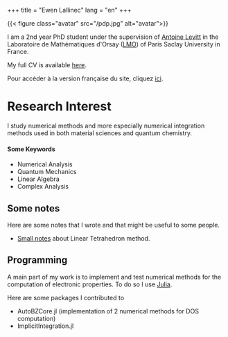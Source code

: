 +++
title = "Ewen Lallinec"
lang = "en"
+++


{{< figure class="avatar" src="/pdp.jpg" alt="avatar">}}

I am a 2nd year PhD student under the supervision of [Antoine Levitt](https://www.imo.universite-paris-saclay.fr/~antoine.levitt/) in the Laboratoire de Mathématiques d'Orsay ([LMO](https://www.imo.universite-paris-saclay.fr/fr/)) of Paris Saclay University in France. 

My full CV is available [here](/cv.pdf).

Pour accéder à la version française du site, cliquez [ici](/fr).
# Research Interest

I study numerical methods and more especially numerical integration methods used in both material sciences and quantum chemistry. 

#### Some Keywords
* Numerical Analysis
* Quantum Mechanics
* Linear Algebra
* Complex Analysis

## Some notes 
Here are some notes that I wrote and that might be useful to some people. 

* [Small notes](/lt.pdf) about Linear Tetrahedron method.

## Programming

A main part of my work is to implement and test numerical methods for the computation of electronic properties.
To do so I use [Julia](https://julialang.org/). 

Here are some packages I contributed to 
* AutoBZCore.jl (implementation of 2 numerical methods for DOS computation)
* ImplicitIntegration.jl 



